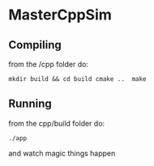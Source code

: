 # MasterCppSim

## Compiling
from the /cpp folder do:

`mkdir build && cd build
cmake .. 
make`


## Running
from the cpp/build folder do:

`./app`

and watch magic things happen
